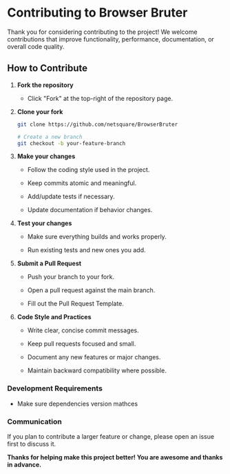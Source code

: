 # Contributing to Browser Bruter

Thank you for considering contributing to the project! We welcome contributions that improve functionality, performance, documentation, or overall code quality.

## How to Contribute

1. **Fork the repository**
   - Click "Fork" at the top-right of the repository page.
   
2. **Clone your fork**
   ```bash
   git clone https://github.com/netsquare/BrowserBruter
   
   # Create a new branch
   git checkout -b your-feature-branch
   ```

3. **Make your changes**

   - Follow the coding style used in the project.

   - Keep commits atomic and meaningful.

   - Add/update tests if necessary.

   - Update documentation if behavior changes.

4. **Test your changes**

   - Make sure everything builds and works properly.

   - Run existing tests and new ones you add.

5. **Submit a Pull Request**

   - Push your branch to your fork.

   - Open a pull request against the main branch.

   - Fill out the Pull Request Template.

6. **Code Style and Practices**

   - Write clear, concise commit messages.

   - Keep pull requests focused and small.

   - Document any new features or major changes.

   - Maintain backward compatibility where possible.

### Development Requirements

   - Make sure dependencies version mathces

### Communication

If you plan to contribute a larger feature or change, please open an issue first to discuss it.

**Thanks for helping make this project better! You are awesome and thanks in advance.**
